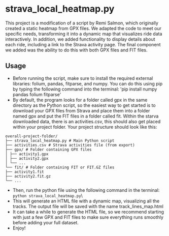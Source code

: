# strava_local_heatmap.py
This project is a modification of a script by Remi Salmon, which originally created a static heatmap from GPX files. We adapted the code to meet our specific needs, transforming it into a dynamic map that visualizes ride data interactively. In addition, we added functionality to display details about each ride, including a link to the Strava activity page. The final component we added was the ability to do this with both GPX files and FIT files.


## Usage

* Before running the script, make sure to install the required external libraries: folium, pandas, fitparse, and numpy. You can do this using pip by typing the following command into the terminal: 'pip install numpy pandas folium fitparse'
* By default, the program looks for a folder called gpx in the same directory as the Python script, so the easiest way to get started is to download your GPX files from Strava and place them into a folder named gpx and put the FIT files in a folder called fit. Within the starva downloaded data, there is an activities.csv, this should also get placed within your project folder. Your project structure should look like this:

```text
overall-project-folder/
├── strava_local_heatmap.py # Main Python script
├── activities.csv # Strava activities file (from export)
├── gpx/ # Folder containing GPX files
│ ├── activity1.gpx
│ ├── activity2.gpx
│ └── ...
└── fit/ # Folder containing FIT or FIT.GZ files
├── activity1.fit
├── activity2.fit.gz
└── ...
```


* Then, run the python file using the following command in the terminal: `python strava_local_heatmap.py`\
* This will generate an HTML file with a dynamic map, visualizing all the tracks. The output file will be saved with the name track_lines_map.html
* It can take a while to generate the HTML file, so we recommend starting with just a few GPX and FIT files to make sure everything runs smoothly before adding your full dataset.
* Enjoy!
